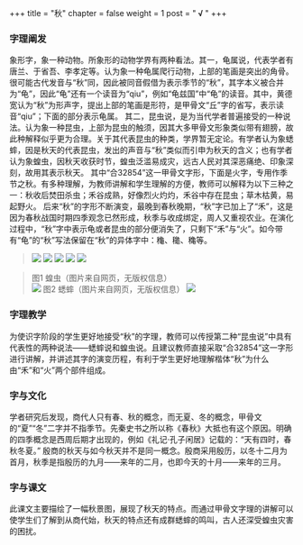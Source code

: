 +++
title = "秋"
chapter = false
weight = 1
post = "<b> √ </b>"
+++
### 字理阐发
象形字，象一种动物。所象形的动物学界有两种看法。其一，龟属说，代表学者有唐兰、于省吾、李孝定等。认为象一种龟属爬行动物，上部的笔画是突出的角骨。很可能古代发音与“秋”同，因此被同音假借为表示季节的“秋”，其字本义被合并为“龟”，因此“龟”还有一个读音为“qiu”，例如“龟兹国”中“龟”的读音。其中，黄德宽认为“秋”为形声字，提出上部的笔画是形符，是甲骨文“丘”字的省写，表示读音“qiu”；下面的部分表示龟属。
其二，昆虫说，是为当代学者普遍接受的一种说法。认为象一种昆虫，上部为昆虫的触须，因其大多甲骨文形象类似带有翅膀，故此种解释似乎更为合理。关于其代表昆虫的种类，学界暂无定论。有学者认为象蟋蟀，因是秋天的代表昆虫，发出的声音与“秋”类似而引申为秋天的含义；也有学者认为象蝗虫，因秋天收获时节，蝗虫泛滥易成灾，远古人民对其深恶痛绝、印象深刻，故用其表示秋天。
其中“合32854”这一甲骨文字形，下面是火字，专用作季节之秋。有多种理解，为教师讲解和学生理解的方便，教师可以解释为以下三种之一：秋收后焚田杀虫；禾谷成熟，好像烈火灼灼，禾谷中存在昆虫；草木枯黄，易起野火。
后来“秋”的字形不断演变，最晚到春秋晚期，“秋”字已加上了“禾”，这是因为春秋战国时期四季观念已然形成，秋季与收成绑定，周人又重视农业。在演化过程中，“秋”字中表示龟或者昆虫的部分便消失了，只剩下“禾”与“火”。如今带有“龟”的“秋”写法保留在“秋”的异体字中：龝、䆋、穐等。

> ![](images/秋1.png)
> ![](images/秋2.png)
> ![](images/秋3.png)
> ![](images/秋4.png)
> ![](images/秋5.png)


>图1 蝗虫（图片来自网页，无版权信息）	
> ![](images/蝗虫.png)
>图2 蟋蟀（图片来自网页，无版权信息）
> ![](images/蟋蟀.png)

### 字理教学
为使识字阶段的学生更好地接受“秋”的字理，教师可以传授第二种“昆虫说”中具有代表性的两种说法——蟋蟀说和蝗虫说。且建议教师直接采取“合32854”这一字形进行讲解，并讲述其字的演变历程，有利于学生更好地理解楷体“秋”为什么由“禾”和“火”两个部件组成。
### 字与文化
学者研究后发现，商代人只有春、秋的概念，而无夏、冬的概念，甲骨文的“夏”“冬”二字并不指季节。先秦史书之所以称《春秋》大抵也有这个原因。明确的四季概念是西周后期才出现的，例如《礼记·孔子闲居》记载的：“天有四时，春秋冬夏。”
殷商的秋天与如今秋天并不是同一概念。殷商采用殷历，以冬十二月为首月，秋季是指殷历的九月——来年的二月，也即今天的十月——来年的三月。
### 字与课文
此课文主要描绘了一幅秋景图，展现了秋天的特点。而通过甲骨文字理的讲解可以使学生们了解到从商代始，秋天的特点还有成群蟋蟀的鸣叫，古人还深受蝗虫灾害的困扰。
